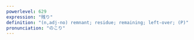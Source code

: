 ```yaml
---
powerlevel: 629
expression: "残り"
definition: "(n,adj-no) remnant; residue; remaining; left-over; (P)"
pronunciation: "のこり"
---
```

